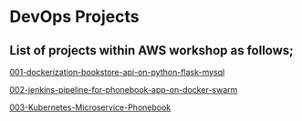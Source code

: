 # DevOps Projects

## List of projects within AWS workshop as follows;

[001-dockerization-bookstore-api-on-python-flask-mysql](001-dockerization-bookstore-api-on-python-flask-mysql/README.md)

[002-jenkins-pipeline-for-phonebook-app-on-docker-swarm](002-jenkins-pipeline-for-phonebook-app-on-docker-swarm/README.md)

[003-Kubernetes-Microservice-Phonebook](003-Kubernetes-Microservice-Phonebook/README.md)
